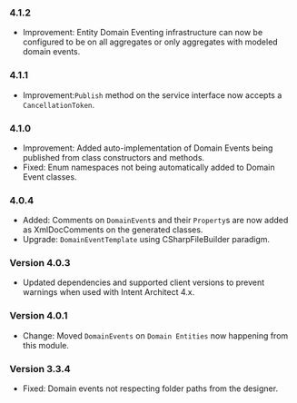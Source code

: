 ### 4.1.2

- Improvement: Entity Domain Eventing infrastructure can now be configured to be on all aggregates or only aggregates with modeled domain events.

### 4.1.1

- Improvement:`Publish` method on the service interface now accepts a `CancellationToken`.

### 4.1.0

- Improvement: Added auto-implementation of Domain Events being published from class constructors and methods.
- Fixed: Enum namespaces not being automatically added to Domain Event classes.

### 4.0.4
- Added: Comments on `DomainEvent`s and their `Property`s are now added as XmlDocComments on the generated classes.
- Upgrade: `DomainEventTemplate` using CSharpFileBuilder paradigm.

### Version 4.0.3

- Updated dependencies and supported client versions to prevent warnings when used with Intent Architect 4.x.

### Version 4.0.1

- Change: Moved `DomainEvents` on `Domain Entities` now happening from this module.


### Version 3.3.4

- Fixed: Domain events not respecting folder paths from the designer.